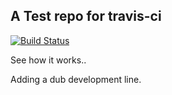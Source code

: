 ## A Test repo for travis-ci

[![Build Status](https://travis-ci.org/YemingLakeForest/lf-travis.svg)](https://travis-ci.org/YemingLakeForest/lf-travis)

See how it works..

Adding a dub development line.